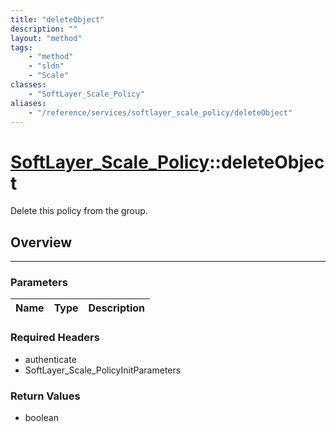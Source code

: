 ```yaml
---
title: "deleteObject"
description: ""
layout: "method"
tags:
    - "method"
    - "sldn"
    - "Scale"
classes:
    - "SoftLayer_Scale_Policy"
aliases:
    - "/reference/services/softlayer_scale_policy/deleteObject"
---
```

# [SoftLayer_Scale_Policy](/reference/services/SoftLayer_Scale_Policy)::deleteObject


Delete this policy from the group.


## Overview 


-----

### Parameters 
|Name | Type | Description |
| --- | --- | --- |


### Required Headers
* authenticate
* SoftLayer_Scale_PolicyInitParameters


### Return Values
* boolean




